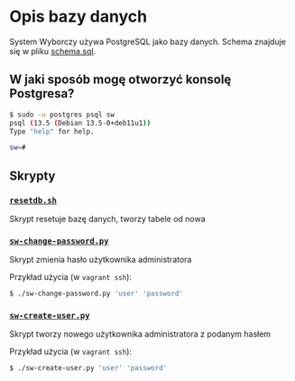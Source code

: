 # Opis bazy danych 

System Wyborczy używa PostgreSQL jako bazy danych. Schema znajduje się w pliku [schema.sql](./schema.sql).

## W jaki sposób mogę otworzyć konsolę Postgresa?

```bash
$ sudo -u postgres psql sw
psql (13.5 (Debian 13.5-0+deb11u1))
Type "help" for help.

sw=#
```

## Skrypty

### [`resetdb.sh`](./resetdb.sh)

Skrypt resetuje bazę danych, tworzy tabele od nowa

### [`sw-change-password.py`](./sw-change-password.py)

Skrypt zmienia hasło użytkownika administratora

Przykład użycia (w `vagrant ssh`):

```bash
$ ./sw-change-password.py 'user' 'password'
```

### [`sw-create-user.py`](./sw-create-user.py)

Skrypt tworzy nowego użytkownika administratora z podanym hasłem

Przykład użycia (w `vagrant ssh`):

```bash
$ ./sw-create-user.py 'user' 'password'
```
